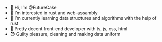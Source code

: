 - 👋 Hi, I’m @FutureCake
- 👀 I’m interested in rust and web-assambly
- 🌱 I’m currently learning data structures and algorithms with the help of rust
- 🥸 Pretty decent front-end developer with ts, js, css, html 
- 😈 Guilty pleasure, cleaning and making data uniform
